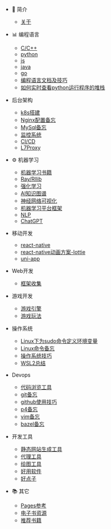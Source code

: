 - 📔 简介

  - [关于](README.md)

- 📊 编程语言
  - [C/C++](_posts/lang_cpp.md)
  - [python](_posts/lang_python.md)
  - [js](_posts/lang_js.md)
  - [java](_posts/lang_java.md)
  - [go](_posts/lang_go.md)
  - [编程语言文档及技巧](_posts/2022-06-09-program_lang_doc.md)
  - [如何实时查看python运行程序的堆栈](_posts/how_python_stack.md)
  
- 后台架构
  - [k8s搭建](_posts/2022-05-29-k8s搭建.md)
  - [Nginx配置备忘](_posts/2022-05-29-Nginx配置教程.md)
  - [MySql备忘](_posts/2022-06-01-MySql.md)
  - [监控系统](_posts/monitor_system.md)
  - [CI/CD](_posts/ci-cd.md)
  - [L7Proxy](_posts/L7Proxy.md)
  
- ⚙️ 机器学习
  - [机器学习书籍](_posts/2022-06-10-ml_books.md)
  - [Ray/Rllib](_posts/2022-06-07-ray-rllib.md)
  - [强化学习](_posts/rl.md)
  - [AI知识图谱](_posts/ai_knownage_graph.md)
  - [神经网络可视化](_posts/nn-vis.md)
  - [机器学习平台框架](_posts/ml_platform.md)
  - [NLP](_posts/nlp.md)
  - [ChatGPT](_posts/chatgpt.md)

- 移动开发
  - [react-native](_posts/react-native.md)
  - [react-native动画方案-lottie](_posts/lottie.md)
  - [uni-app](_posts/uni-app.md)

- Web开发
  - [框架收集](_posts/web_framwork.md)

- 游戏开发
  - [游戏引擎](_posts/2022-06-05-game_engine.md)
  - [游戏玩法](_posts/game_play.md)

- 操作系统
  - [Linux下为sudo命令定义环境变量](_posts/2022-05-30-Linux下为sudo命令定义环境变量.md)
  - [Linux命令备忘](_posts/2022-06-05-linux_cmd.md)
  - [操作系统技巧](_posts/2022-06-14-os_helper.md)
  - [WSL2总结](_posts/win-wsl2.md)

- Devops
  - [代码浏览工具](_posts/2022-06-05-code_in_sight.md)
  - [git备忘](_posts/2022-06-05-git_usage.md)
  - [github使用技巧](_posts/github_skills.md)
  - [p4备忘](_posts/p4_usage.md)
  - [vim备忘](_posts/2022-06-05-vim_conf.md)
  - [bazel备忘](_posts/bazel_usage.md)

- 开发工具
  - [静态网站生成工具](_posts/2022-05-29-静态网站生成工具.md)
  - [代理工具](_posts/2022-06-02-proxy_tools.md)
  - [绘图工具](_posts/draw_tools.md)
  - [好用软件](_posts/good_soft.md)
  - [好点子](_posts/good_idea.md)
  
- 📚 其它
  - [Pages参考](_posts/2022-05-28-my_first.md)
  - [电子书资源](_posts/ebooks.md)
  - [推荐书籍](_posts/recommand_books.md)

